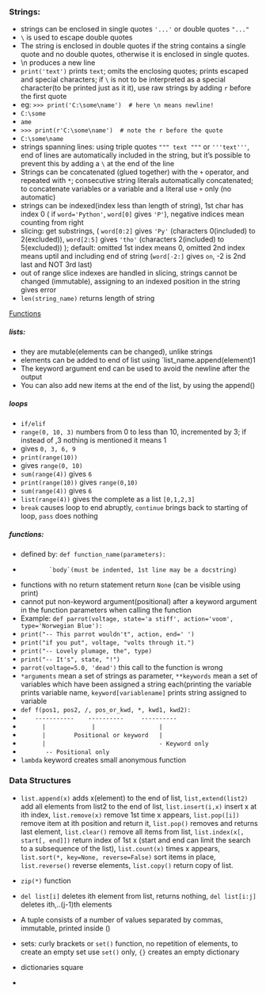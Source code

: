 ### Strings:
- strings can be enclosed in single quotes ` '...' ` or double quotes ` "..." `
- `\` is used to escape double quotes
- The string is enclosed in double quotes if the string contains a single quote and no double quotes, otherwise it is enclosed in single quotes.
- \n produces a new line
- `print('text')` prints `text`; omits the enclosing quotes; prints escaped and special characters; if `\` is not to be interpreted as a special character(to be printed just as it it), use raw strings by adding `r` before the first quote 
- eg: `>>> print('C:\some\name')  # here \n means newline!`
- `C:\some`
- `ame`
- `>>> print(r'C:\some\name')  # note the r before the quote`
- `C:\some\name`
- strings spanning lines: using triple quotes `""" text """` or `'''text'''`, end of lines are automatically included in the string, but it’s possible to prevent this by adding a `\` at the end of the line
- Strings can be concatenated (glued together) with the `+` operator, and repeated with `*`; consecutive string literals automatically concatenated; to concatenate variables or a variable and a literal use `+` only (no automatic)
- strings can be indexed(index less than length of string), 1st char has index 0 ( if `word='Python'`, `word[0]` gives `'P'`), negative indices mean counting from right
- slicing: get substrings, ( `word[0:2]` gives `'Py'` (characters 0(included) to 2(excluded)), `word[2:5]` gives `'tho'` (characters 2(included) to 5(excluded)) ); default: omitted 1st index means 0, omitted 2nd index means uptil and including end of string (`word[-2:]` gives `on`, -2 is 2nd last and NOT 3rd last)
- out of range slice indexes are handled in slicing, strings cannot be changed (immutable), assigning to an indexed position in the string gives error
- `len(string_name)` returns length of string

[Functions](https://docs.python.org/3/library/stdtypes.html#string-methods "functions on strings")
##### lists:
- they are mutable(elements can be changed), unlike strings
- elements can be added to end of list using `list_name.append(element)1
- The keyword argument end can be used to avoid the newline after the output
- You can also add new items at the end of the list, by using the append()
##### loops
- `if/elif`
- `range(0, 10, 3)` numbers from 0 to less than 10, incremented by 3; if instead of ,3 nothing is mentioned it means 1
- gives `0, 3, 6, 9`
- `print(range(10))`
- gives `range(0, 10)`
- `sum(range(4))` gives `6`
- `print(range(10))` gives `range(0,10)`
- `sum(range(4))` gives `6`
- `list(range(4))` gives the complete as a list `[0,1,2,3]`
- `break` causes loop to end abruptly, `continue` brings back to starting of loop, `pass` does nothing
##### functions:
- defined by: `def function_name(parameters):`
-             `body`(must be indented, 1st line may be a docstring)
- functions with no return statement return `None` (can be visible using print)
- cannot put non-keyword argument(positional) after a keyword argument in the function parameters when calling the function 
- Example: `def parrot(voltage, state='a stiff', action='voom', type='Norwegian Blue'):`
- `print("-- This parrot wouldn't", action, end=' ')`
- `print("if you put", voltage, "volts through it.")`
- `print("-- Lovely plumage, the", type)`
- `print("-- It's", state, "!")`
- `parrot(voltage=5.0, 'dead')` this call to the function is wrong
- `*arguments` mean a set of strings as parameter, `**keywords` mean a set of variables which have been assigned a string each(printing the variable prints variable name, `keyword[variablename]` prints string assigned to variable
- `def f(pos1, pos2, /, pos_or_kwd, *, kwd1, kwd2):`
- `    -----------    ----------     ----------`
- `      |             |                  |`
- `      |        Positional or keyword   |`
- `      |                                - Keyword only`
- `       -- Positional only` 
- `lambda` keyword creates small anonymous function
### Data Structures
- `list.append(x)` adds x(element) to the end of list, `list,extend(list2)` add all elements from list2 to the end of list, `list.insert(i,x)` insert x at ith index, `list.remove(x)` remove 1st time x appears, `list.pop([i])` remove item at ith position and return it, `list.pop()` removes and returns last element, `list.clear()` remove all items from list, `list.index(x[, start[, end]])` return index of 1st x (start and end can limit the search to a subsequence of the list), `list.count(x)` times x appears, `list.sort(*, key=None, reverse=False)` sort items in place, `list.reverse()` reverse elements, `list.copy()` return copy of list.
- `zip(*)` function
- `del list[i]` deletes ith element from list, returns nothing, `del list[i:j]` deletes ith,..(j-1)th elements

- A tuple consists of a number of values separated by commas, immutable, printed inside ()
- sets: curly brackets or `set()` function, no repetition of elements, to create an empty set use `set()` only, `{}` creates an empty dictionary
-  dictionaries square
- 
